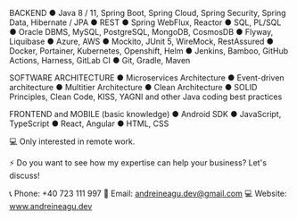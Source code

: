 BACKEND
● Java 8 / 11, Spring Boot, Spring Cloud, Spring Security, Spring Data, Hibernate / JPA
● REST
● Spring WebFlux, Reactor
● SQL, PL/SQL
● Oracle DBMS, MySQL, PostgreSQL, MongoDB, CosmosDB
● Flyway, Liquibase
● Azure, AWS
● Mockito, JUnit 5, WireMock, RestAssured
● Docker, Portainer, Kubernetes, Openshift, Helm
● Jenkins, Bamboo, GitHub Actions, Harness, GitLab CI
● Git, Gradle, Maven

SOFTWARE ARCHITECTURE
● Microservices Architecture
● Event-driven architecture
● Multitier Architecture
● Clean Architecture
● SOLID Principles, Clean Code, KISS, YAGNI and other Java coding best practices


FRONTEND and MOBILE (basic knowledge)
● Android SDK
● JavaScript, TypeScript
● React, Angular
● HTML, CSS

💻 Only interested in remote work.

⚡️ Do you want to see how my expertise can help your business? Let's discuss!

📞 Phone: +40 723 111 997
📩 Email: andreineagu.dev@gmail.com
💻 Website: www.andreineagu.dev
